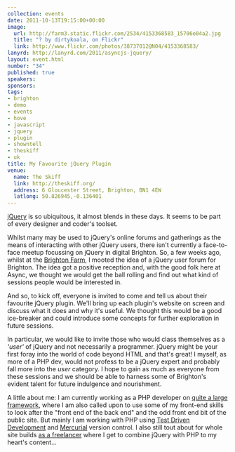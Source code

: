 ```yaml
---
collection: events
date: 2011-10-13T19:15:00+00:00
image: 
  url: http://farm3.static.flickr.com/2534/4153368583_15706e04a2.jpg
  title: "? by dirtykoala, on Flickr"
  link: http://www.flickr.com/photos/38737012@N04/4153368583/
lanyrd: http://lanyrd.com/2011/asyncjs-jquery/
layout: event.html
number: "34"
published: true
speakers: 
sponsors: 
tags: 
- brighton
- demo
- events
- hove
- javascript
- jquery
- plugin
- showntell
- theskiff
- uk
title: My Favourite jQuery Plugin
venue: 
  name: The Skiff
  link: http://theskiff.org/
  address: 6 Gloucester Street, Brighton, BN1 4EW
  latlong: 50.826945,-0.136401
---
```


<p><a href="http://jquery.com">jQuery</a> is so ubiquitous, it almost blends in these days. It seems to be part of every designer and coder's toolset.</p>

<p>Whilst many may be used to jQuery's online forums and gatherings as the means of interacting with other jQuery users, there isn't currently a face-to-face meetup focussing on jQuery in digital Brighton. So, a few weeks ago, whilst at the <a href="http://brightonfarm.com">Brighton Farm</a>, I mooted the idea of a jQuery user forum for Brighton. The idea got a positive reception and, with the good folk here at Async, we thought we would get the ball rolling and find out what kind of sessions people would be interested in.</p>

<p>And so, to kick off, <span class="summary">everyone is invited to come and tell us about their favourite jQuery plugin. We'll bring up each plugin's website on screen and discuss what it does and why it's useful.</span> We thought this would be a good ice-breaker and could introduce some concepts for further exploration in future sessions.</p>
 
<p>In particular, we would like to invite those who would class themselves as a <em>'user'</em> of jQuery and not necessarily a programmer. jQuery might be your first foray into the world of code beyond HTML and that's great! I myself, as more of a PHP dev, would not profess to be a jQuery expert and probably fall more into the <em>user</em> category. I hope to gain as much as everyone from these sessions and we should be able to harness some of Brighton's evident talent for future indulgence and nourishment.</p>
 
<p>A little about me: I am currently working as a PHP developer on <a href="http://beta.bufvc.ac.uk">quite a large framework</a>, where I am also called upon to use some of my front-end skills to look after the "front end of the back end" and the odd front end bit of the public site. But mainly I am working with PHP using <a href="http://en.wikipedia.org/wiki/Test-driven_development">Test Driven Development</a> and <a href="http://en.wikipedia.org/wiki/Mercurial">Mercurial</a> version control. I also still tout about for whole site builds <a href="http://nubz.com">as a freelancer</a> where I get to combine jQuery with PHP to my heart's content...</p>
